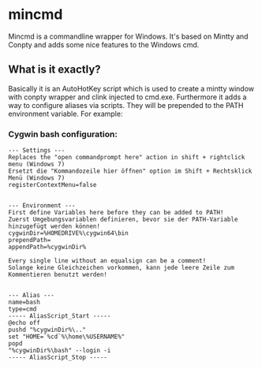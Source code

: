 # mincmd
Mincmd is a commandline wrapper for Windows. It's based on Mintty and Conpty and adds some nice features to the Windows cmd.

## What is it exactly?
Basically it is an AutoHotKey script which is used to create a mintty window with conpty wrapper and clink injected to cmd.exe. Furthermore it adds a way to configure aliases via scripts. They will be prepended to the PATH environment variable. For example:

### Cygwin bash configuration:
```
--- Settings ---
Replaces the "open commandprompt here" action in shift + rightclick menu (Windows 7)
Ersetzt die "Kommandozeile hier öffnen" option im Shift + Rechtsklick Menü (Windows 7)
registerContextMenu=false


--- Environment ---
First define Variables here before they can be added to PATH!
Zuerst Umgebungsvariablen definieren, bevor sie der PATH-Variable hinzugefügt werden können!
cygwinDir=%HOMEDRIVE%\cygwin64\bin
prependPath=
appendPath=%cygwinDir%

Every single line without an equalsign can be a comment!
Solange keine Gleichzeichen vorkommen, kann jede leere Zeile zum Kommentieren benutzt werden!


--- Alias ---
name=bash
type=cmd
----- AliasScript_Start -----
@echo off
pushd "%cygwinDir%\.."
set "HOME=`%cd`%\home\%USERNAME%"
popd
"%cygwinDir%\bash" --login -i
----- AliasScript_Stop -----
```
